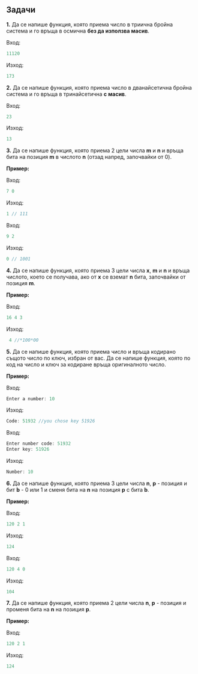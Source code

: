 ﻿
## Задачи

**1.** Да се напише функция, която приема число в триична бройна система и го връща в осмична **без да използва масив**.

Вход:
```c++
11120
```

Изход:
```c++
173
```
**2.** Да се напише функция, която приема число в дванайсетична бройна система и го връща в тринайсетична **с масив**.

Вход:
```c++
23
```

Изход:
```c++
13
```

**3.**  Да се напише функция, която приема 2 цели числа **m** и **n** и връща бита на позиция **m** в числото **n** (отзад напред, започвайки от 0).

**Пример:**

Вход:
```c++
7 0
```

Изход:
```c++
1 // 111
```

Вход:
```c++
9 2
```

Изход:
```c++
0 // 1001
```
**4.** Да се напише функция, която приема 3 цели числа **x**, **m** и **n** и връща числото, което се получава, ако от **x** се вземат **n** бита, започвайки от позиция **m**.

**Пример:**

Вход:
```c++
16 4 3
```

Изход:
```c++
 4 //*100*00
```

**5.** Да се напише функция, която приема число и връща кодирано същото число по ключ, избран от вас. Да се напише функция, която по код на число и ключ за кодиране връща оригиналното число.

**Пример:**

Вход:
```c++
Enter a number: 10
```

Изход:
```c++
Code: 51932 //you chose key 51926
```

Вход:
```c++
Enter number code: 51932
Enter key: 51926
```

Изход:
```c++
Number: 10
```
**6.** Да се напише функция, която приема 3 цели числа **n**, **p** - позиция и бит **b** - 0 или 1 и сменя бита на **n** на позиция **p** с бита **b**.

**Пример:**

Вход:
```c++
120 2 1
```

Изход:
```c++
124
```
Вход:
```c++
120 4 0
```

Изход:
```c++
104
```

**7.** Да се напише функция, която приема 2 цели числа **n**, **p** - позиция и променя бита на **n** на позиция **p**.

**Пример:**

Вход:
```c++
120 2 1
```

Изход:
```c++
124
```
